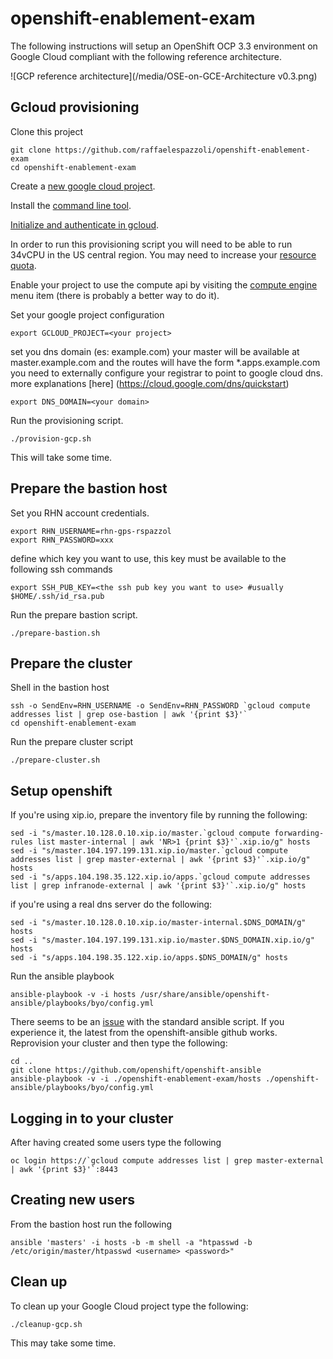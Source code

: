 # openshift-enablement-exam

The following instructions will setup an OpenShift OCP 3.3 environment on Google Cloud compliant with the following reference architecture.

![GCP reference architecture](/media/OSE-on-GCE-Architecture v0.3.png)

## Gcloud provisioning


Clone this project

```
git clone https://github.com/raffaelespazzoli/openshift-enablement-exam
cd openshift-enablement-exam
```

Create a [new google cloud project](https://cloud.google.com/resource-manager/docs/creating-project).

Install the [command line tool](https://cloud.google.com/sdk/downloads).

[Initialize and authenticate in gcloud](https://cloud.google.com/sdk/docs/authorizing).

In order to run this provisioning script you will need to be able to run 34vCPU in the US central region. You may need to increase your [resource quota](https://cloud.google.com/compute/docs/resource-quotas).

Enable your project to use the compute api by visiting the [compute engine](https://console.cloud.google.com/home) menu item (there is probably a better way to do it).

Set your google project configuration
```
export GCLOUD_PROJECT=<your project>
```
set you dns domain (es: example.com)
your master will be available at master.example.com and the routes will have the form *.apps.example.com
you need to externally configure your registrar to point to google cloud dns. more explanations [here] (https://cloud.google.com/dns/quickstart)
```
export DNS_DOMAIN=<your domain>
```
Run the provisioning script.

```
./provision-gcp.sh
```
This will take some time.

## Prepare the bastion host

Set you RHN account credentials.
```
export RHN_USERNAME=rhn-gps-rspazzol
export RHN_PASSWORD=xxx 
```
define which key you want to use, this key must be available to the following ssh commands
```
export SSH_PUB_KEY=<the ssh pub key you want to use> #usually $HOME/.ssh/id_rsa.pub
```
Run the prepare bastion script.
```
./prepare-bastion.sh
```

## Prepare the cluster

Shell in the bastion host
```
ssh -o SendEnv=RHN_USERNAME -o SendEnv=RHN_PASSWORD `gcloud compute addresses list | grep ose-bastion | awk '{print $3}'`
cd openshift-enablement-exam
```
Run the prepare cluster script
```
./prepare-cluster.sh
```

## Setup openshift

If you're using xip.io, prepare the inventory file by running the following:
```
sed -i "s/master.10.128.0.10.xip.io/master.`gcloud compute forwarding-rules list master-internal | awk 'NR>1 {print $3}'`.xip.io/g" hosts
sed -i "s/master.104.197.199.131.xip.io/master.`gcloud compute addresses list | grep master-external | awk '{print $3}'`.xip.io/g" hosts
sed -i "s/apps.104.198.35.122.xip.io/apps.`gcloud compute addresses list | grep infranode-external | awk '{print $3}'`.xip.io/g" hosts
```
if you're using a real dns server do the following:
```
sed -i "s/master.10.128.0.10.xip.io/master-internal.$DNS_DOMAIN/g" hosts
sed -i "s/master.104.197.199.131.xip.io/master.$DNS_DOMAIN.xip.io/g" hosts
sed -i "s/apps.104.198.35.122.xip.io/apps.$DNS_DOMAIN/g" hosts
```


Run the ansible playbook
```
ansible-playbook -v -i hosts /usr/share/ansible/openshift-ansible/playbooks/byo/config.yml
```

There seems to be an [issue](https://github.com/openshift/openshift-ansible/issues/2553) with the standard ansible script. If you experience it, the latest from the openshift-ansible github works. 
Reprovision your cluster and then type the following:

```
cd ..
git clone https://github.com/openshift/openshift-ansible
ansible-playbook -v -i ./openshift-enablement-exam/hosts ./openshift-ansible/playbooks/byo/config.yml
```
## Logging in to your cluster

After having created some users type the following
```
oc login https://`gcloud compute addresses list | grep master-external | awk '{print $3}'`:8443
```

## Creating new users

From the bastion host run the following
```
ansible 'masters' -i hosts -b -m shell -a "htpasswd -b /etc/origin/master/htpasswd <username> <password>"
```
## Clean up

To clean up your Google Cloud project type the following:
```
./cleanup-gcp.sh
```
This may take some time.
